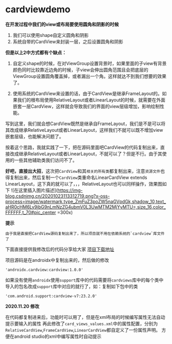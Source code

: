 # cardviewdemo

**在开发过程中我们的view或布局要使用圆角和阴影的时候**
1. 我们可以使用shape自定义圆角和阴影
2. 系统自带的CardView来封装一层，之后设置圆角和阴影

**但是以上2中方式都有个缺点：**

1. 自定义shape的时候，在对ViewGroup设置背景时，如果里面的子view有背景颜色同时比较靠近边角的时候，子view会伸出圆角范围且会把底层的ViewGroup设置圆角覆盖掉，或者漏出一个角。这样就达不到我们想要的效果了。

2. 使用系统的CardView来设置的话，由于CardView是继承FrameLayout的。如果我们的根布局使用RelativeLayout或者LinearLayout的时候，就需要在外面嵌套一层CardView，这样就会导致我们的界面的view层级增加，影响绘制性能。

写到这里，我们就会想CardView既然是继承自FrameLayout，我们是不是可以将其改成继承RelativeLayout或者LinearLayout，这样我们不就可以既不增加view嵌套层级，也能解决问题了。

按着这个思路，我就实践了一下，把在源码里面吧CardView的代码复制出来，直接改成继承RelativeLayout或者LinearLayout，不就可以了？但是不行。由于其使用的一些其他辅助类我们访问不了。

**好吧，直接出大招**，这次把`CardView`和其`相关的所有类`都复制出来，注意`资源文件`也得复制出来，然后复制一个`CardView`类重命名LinearCardView extends LinearLayout，这下真的就可以了，，，RelativeLayout也可以同样操作，效果图如下
![在这里插入图片描述](https://img-blog.csdnimg.cn/20201023113312719.png?x-oss-process=image/watermark,type_ZmFuZ3poZW5naGVpdGk,shadow_10,text_aHR0cHM6Ly9ibG9nLmNzZG4ubmV0L3UwMTM2MjYyMTU=,size_16,color_FFFFFF,t_70#pic_center =300x)


**提示**

	由于我是直接把CardView源码复制出来了，所以项目就不用在依赖系统的`cardview`库文件了

下面直接提供我修改后的代码分享给大家 [项目下载地址](https://github.com/wangjiandett/cardviewdemo)

项目源码是在androidx中复制出来的，然后做的修改

```
'androidx.cardview:cardview:1.0.0'
```

如果没有使用`androidx`使用`support`库中的代码需要将`cardviews`库中的每个类中导入的包名改成`support`库中对应的就行了，如：复制如下包中的类

```
'com.android.support:cardview-v7:23.2.0'
```

**2020.11.20 修改**

在代码都复制进来后，功能时可以用了，但是在xml布局的时候编写属性无法自动提示要输入的属性
再此修改了`card_views_values.xml`中的属性配置，分别为`RelativeCardView`,`FrameCardView`,`LinearCardView`都自定义了一份属性声明。
方便在android studio的xml中编写属性时自动提示






